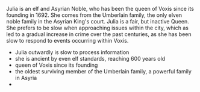Julia is an elf and Asyrian Noble, who has been the queen of Voxis since its founding in 1692. She comes from the Umberlain family, the only elven noble family in the Asyrian King's court. Julia is a fair, but inactive Queen. She prefers to be slow when approaching issues within the city, which as led to a gradual increase in crime over the past centuries, as she has been slow to respond to events occurring within Voxis. 

- Julia outwardly is slow to process information
- she is ancient by even elf standards, reaching 600 years old
- queen of Voxis since its founding
- the oldest surviving member of the Umberlain family, a powerful family in Asyria
- 